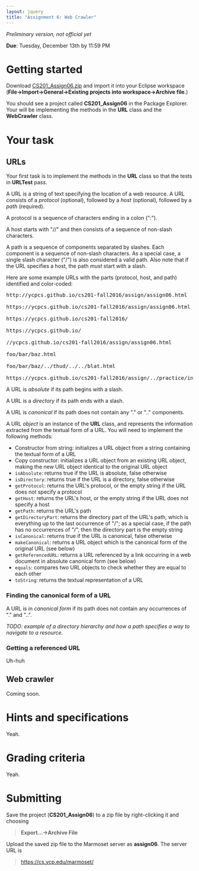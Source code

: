 ```yaml
---
layout: jquery
title: "Assignment 6: Web Crawler"
---
```


*Preliminary version, not official yet*

**Due**: Tuesday, December 13th by 11:59 PM

# Getting started

Download [CS201\_Assign06.zip](CS201_Assign06.zip) and import it into your Eclipse workspace (**File&rarr;Import&rarr;General&rarr;Existing projects into workspace&rarr;Archive file**.)

You should see a project called **CS201\_Assign06** in the Package Explorer. Your will be implementing the methods in the **URL** class and the **WebCrawler** class.

# Your task

## URLs

Your first task is to implement the methods in the **URL** class so that the tests in **URLTest** pass.

A URL is a string of text specifying the location of a web resource.  A URL consists of a *protocol* (optional), followed by a *host* (optional), followed by a *path* (required).

A protocol is a sequence of characters ending in a colon (":").

A host starts with "//" and then consists of a sequence of non-slash characters.

A path is a sequence of components separated by slashes.  Each component is a sequence of non-slash characters.  As a special case, a single slash character ("/") is also considered a valid path.  Also note that if the URL specifies a host, the path *must* start with a slash.

Here are some example URLs with the parts (<span class="upcol">protocol</span>, <span class="uhcol">host</span>, and <span class="upacol">path</span>) identified and color-coded:

<pre>
<span class="up">http:</span><span class="uh">//ycpcs.github.io</span><span class="upa">/cs201-fall2016/assign/assign06.html</span>

<span class="up">https:</span><span class="uh">//ycpcs.github.io</span><span class="upa">/cs201-fall2016/assign/assign06.html</span>

<span class="up">https:</span><span class="uh">//ycpcs.github.io</span><span class="upa">/cs201-fall2016/</span>

<span class="up">https:</span><span class="uh">//ycpcs.github.io</span><span class="upa">/</span>

<span class="uh">//ycpcs.github.io</span><span class="upa">/cs201-fall2016/assign/assign06.html</span>

<span class="upa">foo/bar/baz.html</span>

<span class="upa">foo/bar/baz/../thud/../../blat.html</span>

<span class="up">https:</span><span class="uh">//ycpcs.github.io</span><span class="upa">/cs201-fall2016/assign/../practice/index.html</span>
</pre>

A URL is *absolute* if its path begins with a slash.

A URL is a *directory* if its path ends with a slash.

A URL is *canonical* if its path does not contain any "." or ".." components.

A URL *object* is an instance of the **URL** class, and represents the information extracted from the textual form of a URL.  You will need to implement the following methods:

* Constructor from string: initializes a URL object from a string containing the textual form of a URL
* Copy constructor: initializes a URL object from an existing URL object, making the new URL object identical to the original URL object
* `isAbsolute`: returns true if the URL is absolute, false otherwise
* `isDirectory`: returns true if the URL is a directory, false otherwise
* `getProtocol`: returns the URL's protocol, or the empty string if the URL does not specify a protocol
* `getHost`: returns the URL's host, or the empty string if the URL does not specify a host
* `getPath`: returns the URL's path
* `getDirectoryPart`: returns the directory part of the URL's path, which is everything up to the last occurrence of "/"; as a special case, if the path has no occurrences of "/", then the directory part is the empty string
* `isCanonical`: returns true if the URL is canonical, false otherwise
* `makeCanonical`: returns a URL object which is the canonical form of the original URL (see below)
* `getReferencedURL`: returns a URL referenced by a link occurring in a web document in absolute canonical form (see below)
* `equals`: compares two URL objects to check whether they are equal to each other
* `toString`: returns the textual representation of a URL

### Finding the canonical form of a URL

A URL is in *canonical form* if its path does not contain any occurrences of "." and "..".

*TODO: example of a directory hierarchy and how a path specifies a way to navigate to a resource.*

### Getting a referenced URL

Uh-huh

## Web crawler

Coming soon.

# Hints and specifications

Yeah.

# Grading criteria

Yeah.

# Submitting

Save the project (**CS201\_Assign06**) to a zip file by right-clicking it and choosing

> **Export...&rarr;Archive File**

Upload the saved zip file to the Marmoset server as **assign06**. The server URL is

> <https://cs.ycp.edu/marmoset/>

<script>
$(document).ready(function() {
	$(".up").attr('title', 'Protocol').tooltipster();
	$(".uh").attr('title', 'Host').tooltipster();
	$(".upa").attr('title', 'Path').tooltipster();
});
</script>
